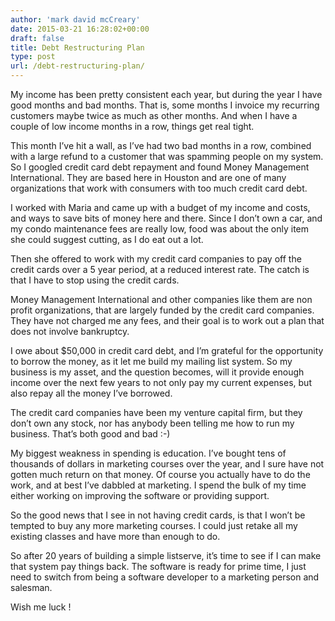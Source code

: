 ```yaml
---
author: 'mark david mcCreary'
date: 2015-03-21 16:28:02+00:00
draft: false
title: Debt Restructuring Plan
type: post
url: /debt-restructuring-plan/
---
```


My income has been pretty consistent each year, but during the year I have good months and bad months. That is, some months I invoice my recurring customers maybe twice as much as other months. And when I have a couple of low income months in a row, things get real tight.




This month I’ve hit a wall, as I’ve had two bad months in a row, combined with a large refund to a customer that was spamming people on my system. So I googled credit card debt repayment and found Money Management International. They are based here in Houston and are one of many organizations that work with consumers with too much credit card debt.




I worked with Maria and came up with a budget of my income and costs, and ways to save bits of money here and there. Since I don’t own a car, and my condo maintenance fees are really low, food was about the only item she could suggest cutting, as I do eat out a lot.




Then she offered to work with my credit card companies to pay off the credit cards over a 5 year period, at a reduced interest rate. The catch is that I have to stop using the credit cards.




Money Management International and other companies like them are non profit organizations, that are largely funded by the credit card companies. They have not charged me any fees, and their goal is to work out a plan that does not involve bankruptcy.




I owe about $50,000 in credit card debt, and I’m grateful for the opportunity to borrow the money, as it let me build my mailing list system. So my business is my asset, and the question becomes, will it provide enough income over the next few years to not only pay my current expenses, but also repay all the money I’ve borrowed.




The credit card companies have been my venture capital firm, but they don’t own any stock, nor has anybody been telling me how to run my business. That’s both good and bad :-)




My biggest weakness in spending is education. I’ve bought tens of thousands of dollars in marketing courses over the year, and I sure have not gotten much return on that money. Of course you actually have to do the work, and at best I’ve dabbled at marketing. I spend the bulk of my time either working on improving the software or providing support.




So the good news that I see in not having credit cards, is that I won’t be tempted to buy any more marketing courses. I could just retake all my existing classes and have more than enough to do.




So after 20 years of building a simple listserve, it’s time to see if I can make that system pay things back. The software is ready for prime time, I just need to switch from being a software developer to a marketing person and salesman.




Wish me luck !
